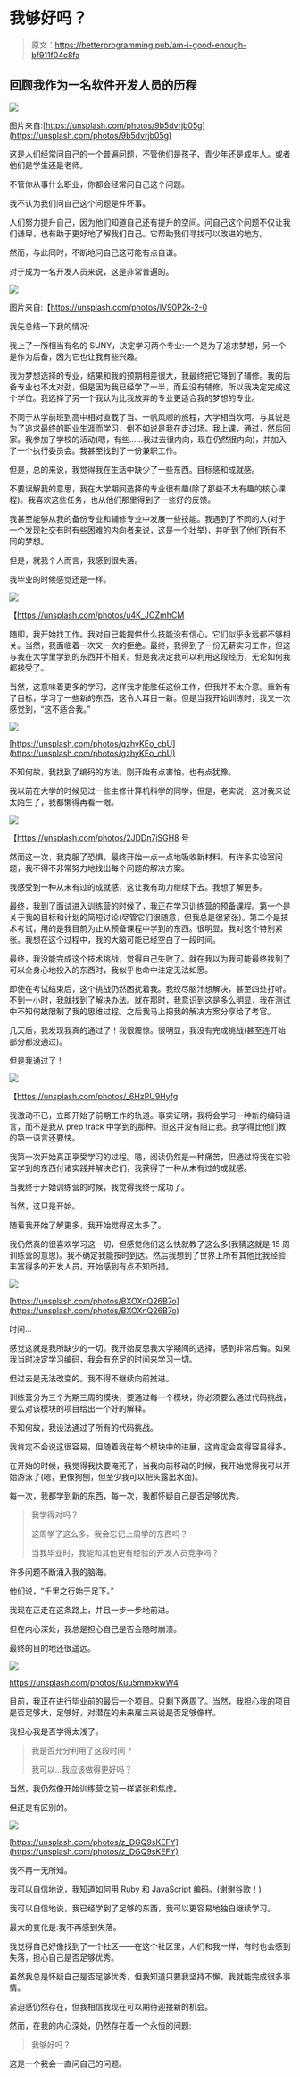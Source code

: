 # 我够好吗？

> 原文：<https://betterprogramming.pub/am-i-good-enough-bf911f04c8fa>

## 回顾我作为一名软件开发人员的历程

![](img/a00bfe9fc2d2ea26c35ec723b271c565.png)

图片来自:[https://unsplash.com/photos/9b5dvrjb05g](https://unsplash.com/photos/9b5dvrjb05g)

这是人们经常问自己的一个普遍问题，不管他们是孩子、青少年还是成年人。或者他们是学生还是老师。

不管你从事什么职业，你都会经常问自己这个问题。

我不认为我们问自己这个问题是件坏事。

人们努力提升自己，因为他们知道自己还有提升的空间。问自己这个问题不仅让我们谦卑，也有助于更好地了解我们自己。它帮助我们寻找可以改进的地方。

然而，与此同时，不断地问自己这可能有点自谦。

对于成为一名开发人员来说，这是非常普遍的。

![](img/62029a5d2ac3042d8eea3bac4b599181.png)

图片来自:【https://unsplash.com/photos/IV90P2k-2-0 

我先总结一下我的情况:

我上了一所相当有名的 SUNY，决定学习两个专业:一个是为了追求梦想，另一个是作为后备，因为它也让我有些兴趣。

我为梦想选择的专业，结果和我的预期相差很大，我最终把它降到了辅修。我的后备专业也不太对劲，但是因为我已经学了一半，而且没有辅修，所以我决定完成这个学位。我选择了另一个我认为比我放弃的专业更适合我的梦想的专业。

不同于从学前班到高中相对直截了当、一帆风顺的旅程，大学相当坎坷。与其说是为了追求最终的职业生涯而学习，倒不如说是我在走过场。我上课，通过，然后回家。我参加了学校的活动(嗯，有些……我过去很内向，现在仍然很内向)，并加入了一个执行委员会。我甚至找到了一份兼职工作。

但是，总的来说，我觉得我在生活中缺少了一些东西。目标感和成就感。

不要误解我的意思，我在大学期间选择的专业很有趣(除了那些不太有趣的核心课程)。我喜欢这些任务，也从他们那里得到了一些好的反馈。

我甚至能够从我的备份专业和辅修专业中发展一些技能。我遇到了不同的人(对于一个发现社交有时有些困难的内向者来说，这是一个壮举)，并听到了他们所有不同的梦想。

但是，就我个人而言，我感到很失落。

我毕业的时候感觉还是一样。

![](img/1d6f7ccd24e90accfa33f59e72f923f7.png)

【https://unsplash.com/photos/u4K_JOZmhCM 

随即，我开始找工作。我对自己能提供什么技能没有信心。它们似乎永远都不够相关。当然，我面临着一次又一次的拒绝。最终，我得到了一份无薪实习工作，但这与我在大学里学到的东西并不相关。但是我决定我可以利用这段经历，无论如何我都接受了。

当然，这意味着更多的学习，这样我才能胜任这份工作，但我并不太介意。重新有了目标，学习了一些新的东西，这令人耳目一新。但是当我开始训练时，我又一次感觉到，“这不适合我。”

![](img/b7b21cb499030feac539f1cf1d6b6251.png)

[https://unsplash.com/photos/gzhyKEo_cbU](https://unsplash.com/photos/gzhyKEo_cbU)

不知何故，我找到了编码的方法。刚开始有点害怕，也有点犹豫。

我以前在大学的时候见过一些主修计算机科学的同学，但是，老实说，这对我来说太陌生了，我都懒得再看一眼。

![](img/6c11ae21096ea45957b99824730d83b5.png)

【https://unsplash.com/photos/2JDDn7iSGH8 号

然而这一次，我克服了恐惧，最终开始一点一点地吸收新材料。有许多实验室问题，我不得不非常努力地找出每个问题的解决方案。

我感受到一种从未有过的成就感，这让我有动力继续下去。我想了解更多。

最终，我到了面试进入训练营的时候了，我正在学习训练营的预备课程。第一个是关于我的目标和计划的简短讨论(尽管它们很随意，但我总是很紧张)。第二个是技术考试，用的是我目前为止从预备课程中学到的东西。很明显，我对这个特别紧张。我想在这个过程中，我的大脑可能已经空白了一段时间。

最终，我没能完成这个技术挑战，觉得自己失败了。就在我以为我可能最终找到了可以全身心地投入的东西时，我似乎也命中注定无法如愿。

即使在考试结束后，这个挑战仍然困扰着我。我绞尽脑汁想解决，甚至四处打听。不到一小时，我就找到了解决办法。就在那时，我意识到这是多么明显，我在测试中不知何故限制了我的思维过程。之后我马上把我的解决方案分享给了考官。

几天后，我发现我真的通过了！我很震惊。很明显，我没有完成挑战(甚至连开始部分都没通过)。

但是我通过了！

![](img/703690ebe5f6a234b47baaa75293834c.png)

【https://unsplash.com/photos/_6HzPU9Hyfg 

我激动不已，立即开始了前期工作的轨道。事实证明，我将会学习一种新的编码语言，而不是我从 prep track 中学到的那种。但这并没有阻止我。我学得比他们教的第一语言还要快。

我第一次开始真正享受学习的过程。嗯，阅读仍然是一种痛苦，但通过将我在实验室学到的东西付诸实践并解决它们，我获得了一种从未有过的成就感。

当我终于开始训练营的时候，我觉得我终于成功了。

当然，这只是开始。

随着我开始了解更多，我开始觉得这太多了。

我仍然真的很喜欢学习这一切，但感觉他们这么快就教了这么多(我猜这就是 15 周训练营的意思)。我不确定我能按时到达。然后我想到了世界上所有其他比我经验丰富得多的开发人员，开始感到有点不知所措。

![](img/b990758542ff2438e325df9eb018c3fc.png)

[https://unsplash.com/photos/BXOXnQ26B7o](https://unsplash.com/photos/BXOXnQ26B7o)

时间…

感觉这就是我所缺少的一切。我开始反思我大学期间的选择，感到非常后悔。如果我当时决定学习编码，我会有充足的时间来学习一切。

但过去是无法改变的。我不得不继续向前推进。

训练营分为三个为期三周的模块，要通过每一个模块，你必须要么通过代码挑战，要么对该模块的项目给出一个好的解释。

不知何故，我设法通过了所有的代码挑战。

我肯定不会说这很容易，但随着我在每个模块中的进展，这肯定会变得容易得多。

在开始的时候，我觉得我快要淹死了，当我向前移动的时候，我开始觉得我可以开始游泳了(嗯，更像狗刨，但至少我可以把头露出水面)。

每一次，我都学到新的东西，每一次，我都怀疑自己是否足够优秀。

> 我学得对吗？
> 
> 这周学了这么多，我会忘记上周学的东西吗？
> 
> 当我毕业时，我能和其他更有经验的开发人员竞争吗？

许多问题不断涌入我的脑海。

他们说，“千里之行始于足下。”

我现在正走在这条路上，并且一步一步地前进。

但在内心深处，我总是担心自己是否会随时崩溃。

最终的目的地还很遥远。

![](img/ea9cd4044276f80381bc04bdbdd641c9.png)

https://unsplash.com/photos/Kuu5mmxkwW4

目前，我正在进行毕业前的最后一个项目。只剩下两周了。当然，我担心我的项目是否足够大，足够好，对潜在的未来雇主来说是否足够像样。

我担心我是否学得太浅了。

> 我是否充分利用了这段时间？
> 
> 我可以…我应该做得更好吗？

当然，我仍然像开始训练营之前一样紧张和焦虑。

但还是有区别的。

![](img/09a1e85ddfd4ca172d2fe8085afc3c5a.png)

[https://unsplash.com/photos/z_DGQ9sKEFY](https://unsplash.com/photos/z_DGQ9sKEFY)

我不再一无所知。

我可以自信地说，我知道如何用 Ruby 和 JavaScript 编码。(谢谢谷歌！)

我可以自信地说，我已经学到了足够的东西，我可以更容易地独自继续学习。

最大的变化是:我不再感到失落。

我觉得自己好像找到了一个社区——在这个社区里，人们和我一样，有时也会感到失落，担心自己是否足够优秀。

虽然我总是怀疑自己是否足够优秀，但我知道只要我坚持不懈，我就能完成很多事情。

紧迫感仍然存在，但我相信我现在可以期待迎接新的机会。

然而，在我的内心深处，仍然存在着一个永恒的问题:

> 我够好吗？

这是一个我会一直问自己的问题。